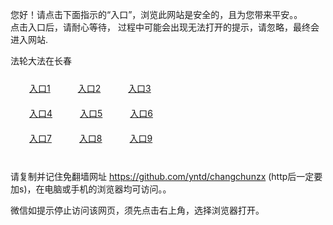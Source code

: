 您好！请点击下面指示的“入口”，浏览此网站是安全的，且为您带来平安。。 <br/>
点击入口后，请耐心等待， 过程中可能会出现无法打开的提示，请忽略，最终会进入网站. </br>

法轮大法在长春<br/>
<div style="padding:10px"><a style="margin:20px" target="_blank" href="https://dkrcv6jg2uwfj.cloudfront.net/2Qpsp?hpyfltz" id="ccLink1" rel="nofollow">入口1</a> <a target="_blank" style="margin:20px" href="https://d3nxox395jso1v.cloudfront.net/2Qpsp?llhfzmr" id="ccLink2" rel="nofollow">入口2</a> <a style="margin:20px" target="_blank" href="https://dp5edi2hgnjlj.cloudfront.net/2Qpsp?ahqfwkz" id="ccLink3" rel="nofollow">入口3</a></div>

<div style="padding:10px" ><a style="margin:20px" target="_blank" href="https://dkrcv6jg2uwfj.cloudfront.net/2Qpsp?hpyfltz" id="ccLink4" rel="nofollow">入口4</a> <a style="margin:20px" href="https://d3nxox395jso1v.cloudfront.net/2Qpsp?llhfzmr" target="_blank" id="ccLink5" rel="nofollow">入口5</a> <a style="margin:20px" href="https://dp5edi2hgnjlj.cloudfront.net/2Qpsp?ahqfwkz" target="_blank" id="ccLink6" rel="nofollow">入口6</a></div>

<div style="padding:10px"><a style="margin:20px" target="_blank" href="https://dkrcv6jg2uwfj.cloudfront.net/2Qpsp?hpyfltz" id="ccLink7" rel="nofollow">入口7</a> <a style="margin:20px" href="https://d3nxox395jso1v.cloudfront.net/2Qpsp?llhfzmr" target="_blank" id="ccLink8" rel="nofollow">入口8</a> <a style="margin:20px" target="_blank" href="https://dp5edi2hgnjlj.cloudfront.net/2Qpsp?ahqfwkz" id="ccLink9" rel="nofollow">入口9</a></div>

<br/>



请复制并记住免翻墙网址 https://github.com/yntd/changchunzx (http后一定要加s)，在电脑或手机的浏览器均可访问。。<br/>

微信如提示停止访问该网页，须先点击右上角，选择浏览器打开。

